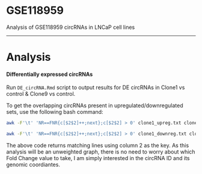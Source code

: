 # GSE118959
Analysis of GSE118959 circRNAs in LNCaP cell lines
***

# Analysis

#### Differentially expressed circRNAs
Run `DE_circRNA.Rmd` script to output results for DE circRNAs in Clone1 vs control & Clone9 vs control. 

To get the overlapping circRNAs present in upregulated/downregulated sets, use the following bash command:

```bash
awk -F'\t' 'NR==FNR{c[$2$2]++;next};c[$2$2] > 0' clone1_upreg.txt clone9_upreg.txt > up_regulated_overlap.txt

awk -F'\t' 'NR==FNR{c[$2$2]++;next};c[$2$2] > 0' clone1_downreg.txt clone9_downreg.txt > down_regulated_overlap.txt
```

The above code returns matching lines using column 2 as the key. As this analysis will be an unweighted graph, there is no need to worry about which Fold Change value to take, I am simply interested in the circRNA ID and its genomic coordiantes. 
